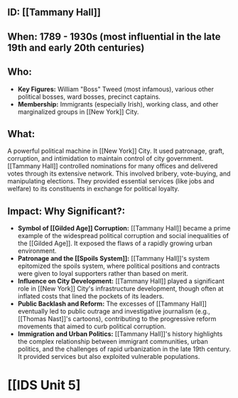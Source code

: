 ## ID: [[Tammany Hall]]

## When: 1789 - 1930s (most influential in the late 19th and early 20th centuries)

## Who:
* **Key Figures:**  William "Boss" Tweed (most infamous), various other political bosses, ward bosses, precinct captains.
* **Membership:**  Immigrants (especially Irish), working class, and other marginalized groups in [[New York]] City.

## What:
A powerful political machine in [[New York]] City.  It used patronage, graft, corruption, and intimidation to maintain control of city government.  [[Tammany Hall]] controlled nominations for many offices and delivered votes through its extensive network. This involved bribery, vote-buying, and manipulating elections. They provided essential services (like jobs and welfare) to its constituents in exchange for political loyalty.

## Impact: Why Significant?:
* **Symbol of [[Gilded Age]] Corruption:** [[Tammany Hall]] became a prime example of the widespread political corruption and social inequalities of the [[Gilded Age]].  It exposed the flaws of a rapidly growing urban environment.
* **Patronage and the [[Spoils System]]:**  [[Tammany Hall]]'s system epitomized the spoils system, where political positions and contracts were given to loyal supporters rather than based on merit.
* **Influence on City Development:**  [[Tammany Hall]] played a significant role in [[New York]] City's infrastructure development, though often at inflated costs that lined the pockets of its leaders.
* **Public Backlash and Reform:** The excesses of [[Tammany Hall]] eventually led to public outrage and investigative journalism (e.g., [[Thomas Nast]]'s cartoons), contributing to the progressive reform movements that aimed to curb political corruption.
* **Immigration and Urban Politics:**  [[Tammany Hall]]'s history highlights the complex relationship between immigrant communities, urban politics, and the challenges of rapid urbanization in the late 19th century.  It provided services but also exploited vulnerable populations.

# [[IDS Unit 5]